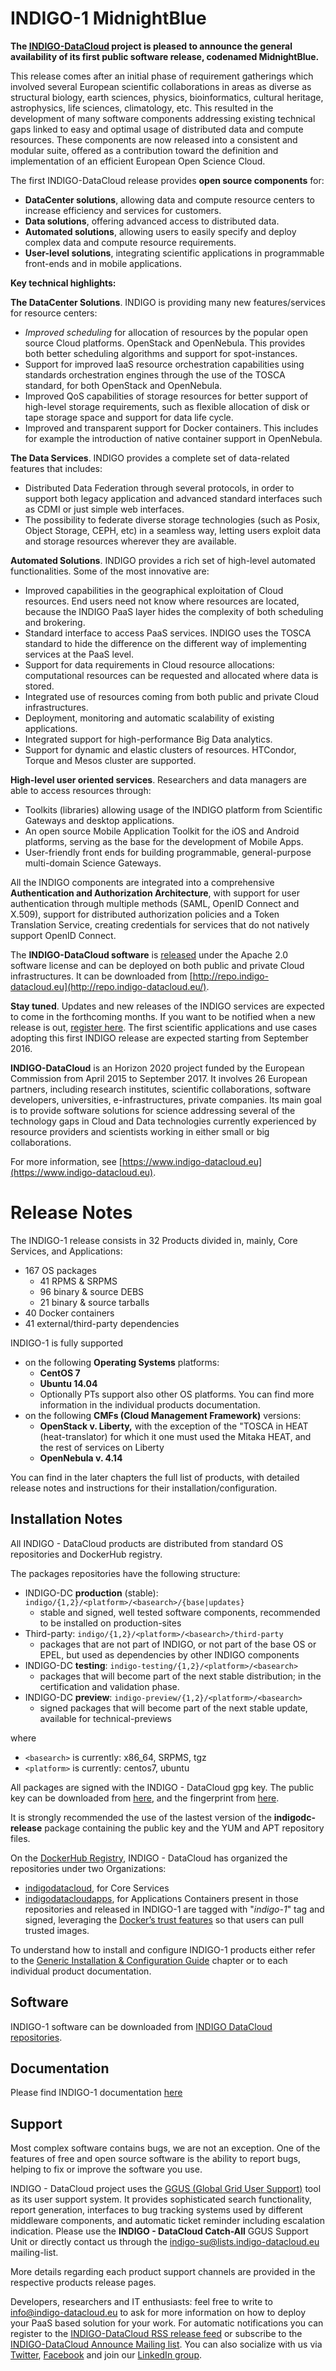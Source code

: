 # INDIGO-1 MidnightBlue

**The [INDIGO-DataCloud](https://www.indigo-datacloud.eu/) project is pleased to announce the general availability of its first public software release, codenamed MidnightBlue.**

This release comes after an initial phase of requirement gatherings which involved several European scientific collaborations in areas as diverse as structural biology, earth sciences, physics, bioinformatics, cultural heritage, astrophysics, life sciences, climatology, etc. This resulted in the development of many software components addressing existing technical gaps linked to easy and optimal usage of distributed data and compute resources. These components are now released into a consistent and modular suite, offered as a contribution toward the definition and implementation of an efficient European Open Science Cloud.

The first INDIGO-DataCloud release provides **open source components** for:
* **DataCenter solutions**, allowing data and compute resource centers to increase efficiency and services for customers.
* **Data solutions**, offering advanced access to distributed data.
* **Automated solutions**, allowing users to easily specify and deploy complex data and compute resource requirements.
* **User-level solutions**, integrating scientific applications in programmable front-ends and in mobile applications.

**Key technical highlights:**

**The DataCenter Solutions**. INDIGO is providing many new features/services for resource centers: 
* *Improved scheduling* for allocation of resources by the popular open source Cloud platforms. OpenStack and OpenNebula. This provides both better scheduling algorithms and support for spot-instances.
* Support for improved IaaS resource orchestration capabilities using standards  orchestration engines through the use of the TOSCA standard, for both OpenStack and OpenNebula.
* Improved QoS capabilities of storage resources for better support of high-level storage requirements, such as flexible allocation of disk or tape storage space and support for data life cycle.
* Improved and transparent support for Docker containers. This includes for example the introduction of native container support in OpenNebula. 

**The Data Services**. INDIGO provides a complete set of data-related features that includes: 
* Distributed Data Federation through several protocols, in order to support both legacy application and advanced standard interfaces such as CDMI or just simple web interfaces.
* The possibility to federate diverse storage technologies (such as Posix, Object Storage, CEPH, etc) in a seamless way, letting users exploit data and storage resources wherever they are available.

**Automated Solutions**. INDIGO provides a rich set of high-level automated functionalities. Some of the most innovative are: 
* Improved capabilities in the geographical exploitation of Cloud resources. End users need not know where resources are located, because the INDIGO PaaS layer hides the complexity of both scheduling and brokering.
* Standard interface to access PaaS services. INDIGO uses the TOSCA standard to hide the difference on the different way of implementing services at the PaaS level.
* Support for data requirements in Cloud resource allocations: computational resources can be requested and allocated where data is stored.
* Integrated use of resources coming from both public and private Cloud infrastructures.
* Deployment, monitoring and automatic scalability of existing applications.
* Integrated support for high-performance Big Data analytics.
* Support for dynamic and elastic clusters of resources. HTCondor, Torque and Mesos cluster are supported. 

**High-level user oriented services**. Researchers and data managers are able to access resources through: 
* Toolkits (libraries) allowing usage of the INDIGO platform from Scientific Gateways and desktop applications.
* An open source Mobile Application Toolkit for the iOS and Android platforms, serving as the base for the development of Mobile Apps.
* User-friendly front ends for building programmable, general-purpose multi-domain Science Gateways.

All the INDIGO components are integrated into a comprehensive **Authentication and Authorization Architecture**, with support for user authentication through multiple methods (SAML, OpenID Connect and X.509), support for distributed authorization policies and a Token Translation Service, creating credentials for services that do not natively support OpenID Connect.

The **INDIGO-DataCloud software** is [released](https://caifti.gitbooks.io/indigo-datacloud-releases/content/) under the Apache 2.0 software license and can be deployed on both public and private Cloud infrastructures. It can be downloaded from [http://repo.indigo-datacloud.eu](http://repo.indigo-datacloud.eu/).

**Stay tuned**. Updates and new releases of the INDIGO services are expected to come in the forthcoming months. If you want to be notified when a new release is out, [register here](https://www.indigo-datacloud.eu/user/register). The first scientific applications and use cases adopting this first INDIGO release are expected starting from September 2016.

**INDIGO-DataCloud** is an Horizon 2020 project funded by the European Commission from April 2015 to September 2017. It involves 26 European partners, including research institutes, scientific collaborations, software developers, universities, e-infrastructures, private companies. Its main goal is to provide software solutions for science addressing several of the technology gaps in Cloud and Data technologies currently experienced by resource providers and scientists working in either small or big collaborations.

For more information, see [https://www.indigo-datacloud.eu](https://www.indigo-datacloud.eu).  


# Release Notes

The INDIGO-1 release consists in 32 Products divided in, mainly, Core Services, and Applications:
* 167 OS packages
  * 41 RPMS & SRPMS
  * 96 binary & source DEBS 
  * 21 binary & source tarballs
* 40 Docker containers
* 41 external/third-party dependencies

INDIGO-1 is fully supported
* on the following **Operating Systems** platforms:
  * **CentOS 7**
  * **Ubuntu 14.04**
  * Optionally PTs support also other OS platforms. You can find more information in the individual products documentation.
* on the following **CMFs (Cloud Management Framework)** versions:
  * **OpenStack v. Liberty,** with the exception of the "TOSCA in HEAT (heat-translator) for which it one must used the Mitaka HEAT, and the rest of services on Liberty
  * **OpenNebula v. 4.14**

You can find in the later chapters the full list of products, with detailed release notes and instructions for their installation/configuration. 


## Installation Notes 

All INDIGO - DataCloud products are distributed from standard OS repositories and DockerHub registry. 

The packages repositories have the following structure:
* INDIGO-DC **production** (stable): ```indigo/{1,2}/<platform>/<basearch>/{base|updates}```
  * stable and signed, well tested software components, recommended to be installed on production-sites
* Third-party: ```indigo/{1,2}/<platform>/<basearch>/third-party```
  * packages that are not part of INDIGO, or not part of the base OS or EPEL, but used as dependencies by other INDIGO components
* INDIGO-DC **testing**: ```indigo-testing/{1,2}/<platform>/<basearch>```
  * packages that will become part of the next stable distribution; in the certification and validation phase.
* INDIGO-DC **preview**: ```indigo-preview/{1,2}/<platform>/<basearch>```
  * signed packages that will become part of the next stable update, available for technical-previews

where
* ```<basearch>``` is currently: x86_64, SRPMS, tgz 
* ```<platform>``` is currently: centos7, ubuntu

All packages are signed with the INDIGO - DataCloud gpg key. The public key can be downloaded from [here](http://repo.indigo-datacloud.eu/repository/RPM-GPG-KEY-indigodc), and the fingerprint from [here](http://repo.indigo-datacloud.eu/repository/INDIGODC_key_fingerprint.asc).

It is strongly recommended the use of the lastest version of the **indigodc-release** package containing the public key and the YUM and APT repository files.

On the [DockerHub Registry](https://hub.docker.com/), INDIGO - DataCloud has organized the repositories under two Organizations:
* [indigodatacloud](https://hub.docker.com/u/indigodatacloud/), for Core Services
* [indigodatacloudapps](https://hub.docker.com/u/indigodatacloudapps/), for Applications
Containers present in those repositories and released in INDIGO-1 are tagged with "*indigo-1*" tag and signed, leveraging the [Docker’s trust features](https://docs.docker.com/engine/security/) so that users can pull trusted images.

To understand how to install and configure INDIGO-1 products either refer to the [Generic Installation & Configuration Guide](generic_installation_and_configuration_guide_1.md) chapter or to each individual product documentation.


## Software

INDIGO-1 software can be downloaded from [INDIGO DataCloud repositories](http://repo.indigo-datacloud.eu/).


## Documentation

Please find INDIGO-1 documentation [here](https://www.gitbook.com/@indigo-dc/dashboard)


## Support

Most complex software contains bugs, we are not an exception. One of the features of free and open source software is the ability to report bugs, helping to fix or improve the software you use.

INDIGO - DataCloud project uses the [GGUS (Global Grid User Support)](https://ggus.eu/) tool as its user support system. It provides sophisticated search functionality, report generation, interfaces to bug tracking systems used by different middleware components, and automatic ticket reminder including escalation indication.
Please use the **INDIGO - DataCloud Catch-All** GGUS Support Unit or directly  contact us through the [indigo-su@lists.indigo-datacloud.eu](https://lists.indigo-datacloud.eu/sympa/info/indigo-su) mailing-list.

More details regarding  each product support channels are provided in the respective products release pages.


Developers, researchers and IT enthusiasts: feel free to write to [info@indigo-datacloud.eu](info@indigo-datacloud.eu) to ask for more information on how to deploy your PaaS based solution for your work. For automatic notifications you can register to the [INDIGO-DataCloud RSS release feed](http://ADD_LINK) or subscribe to the [INDIGO-DataCloud Announce Mailing list](https://lists.indigo-datacloud.eu/sympa/info/indigo-announce). You can also socialize with us via [Twitter](https://twitter.com/indigodatacloud), [Facebook](https://www.facebook.com/indigodatacloud/?ref=bookmarks) and join our [LinkedIn group](https://www.linkedin.com/groups/8416266). 
